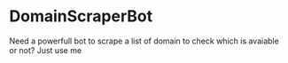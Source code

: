 # DomainScraperBot
Need a powerfull bot to scrape a list of domain to check which is avaiable or not? Just use me
